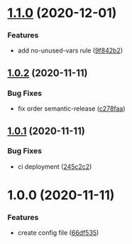 # [1.1.0](https://github.com/levibostian/eslint-config-node/compare/1.0.2...1.1.0) (2020-12-01)


### Features

* add no-unused-vars rule ([9f842b2](https://github.com/levibostian/eslint-config-node/commit/9f842b21f695ef8bf4380c659d4c892083063094))

## [1.0.2](https://github.com/levibostian/eslint-config-node/compare/1.0.1...1.0.2) (2020-11-11)


### Bug Fixes

* fix order semantic-release ([c278faa](https://github.com/levibostian/eslint-config-node/commit/c278faaa0195951096053702f09b424cbf36b5ce))

## [1.0.1](https://github.com/levibostian/eslint-config-node/compare/1.0.0...1.0.1) (2020-11-11)


### Bug Fixes

* ci deployment ([245c2c2](https://github.com/levibostian/eslint-config-node/commit/245c2c2e07b8e3e4b87c4cf2d4d67a6c08ba3649))

# 1.0.0 (2020-11-11)


### Features

* create config file ([66df535](https://github.com/levibostian/eslint-config-node/commit/66df535966839ba4f1a472e1d4b9d29b6efa0cce))
